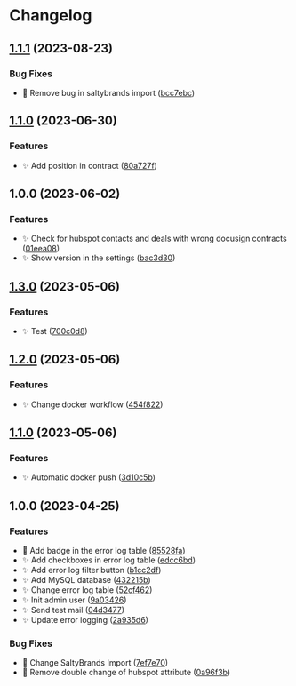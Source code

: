 # Changelog

## [1.1.1](https://github.com/Spottel/Diagonal-Service-Connector/compare/v1.1.0...v1.1.1) (2023-08-23)


### Bug Fixes

* :bug: Remove bug in saltybrands import ([bcc7ebc](https://github.com/Spottel/Diagonal-Service-Connector/commit/bcc7ebcb40b7b682a92cf870dc48c72d838105cc))

## [1.1.0](https://github.com/Spottel/Diagonal-Service-Connector/compare/v1.0.0...v1.1.0) (2023-06-30)


### Features

* :sparkles: Add position in contract ([80a727f](https://github.com/Spottel/Diagonal-Service-Connector/commit/80a727f63eb878edc89ad1a93df32f5d097de4f7))

## 1.0.0 (2023-06-02)


### Features

* :sparkles: Check for hubspot contacts and deals with wrong docusign contracts ([01eea08](https://github.com/Spottel/Diagonal-Service-Connector/commit/01eea0853960aec48cf18785639abb9592b48a22))
* :sparkles: Show version in the settings ([bac3d30](https://github.com/Spottel/Diagonal-Service-Connector/commit/bac3d3040649cd6abcac2ebd459834e8f557d31f))

## [1.3.0](https://github.com/Spottel/Diagonal-Service-Connector/compare/v1.2.0...v1.3.0) (2023-05-06)


### Features

* :sparkles: Test ([700c0d8](https://github.com/Spottel/Diagonal-Service-Connector/commit/700c0d842269659ae301425d72420a8114f74988))

## [1.2.0](https://github.com/Spottel/Diagonal-Service-Connector/compare/v1.1.0...v1.2.0) (2023-05-06)


### Features

* :sparkles: Change docker workflow ([454f822](https://github.com/Spottel/Diagonal-Service-Connector/commit/454f8228e5b2925d23bb9ceffb41cf9f20806691))

## [1.1.0](https://github.com/Spottel/Diagonal-Service-Connector/compare/v1.0.0...v1.1.0) (2023-05-06)


### Features

* :sparkles: Automatic docker push ([3d10c5b](https://github.com/Spottel/Diagonal-Service-Connector/commit/3d10c5b46002a20f8c3574ccc4c45200ac305f8f))

## 1.0.0 (2023-04-25)


### Features

* :lipstick: Add badge in the error log table ([85528fa](https://github.com/Spottel/Diagonal-Service-Connector/commit/85528fa4c837283ce55902ab07e23567408109f2))
* :sparkles: Add checkboxes in error log table ([edcc6bd](https://github.com/Spottel/Diagonal-Service-Connector/commit/edcc6bdaaf34f95b3c19da8434942d78a09c15ac))
* :sparkles: Add error log filter button ([b1cc2df](https://github.com/Spottel/Diagonal-Service-Connector/commit/b1cc2dfacaf9fe8c1bcb1ff5a267736977e9aca2))
* :sparkles: Add MySQL database ([432215b](https://github.com/Spottel/Diagonal-Service-Connector/commit/432215bbdf8f8136a0a4f0b894f1a0bcbee35dee))
* :sparkles: Change error log table ([52cf462](https://github.com/Spottel/Diagonal-Service-Connector/commit/52cf462934cd2baa150a68c3ad66c520d5cabca7))
* :sparkles: Init admin user ([9a03426](https://github.com/Spottel/Diagonal-Service-Connector/commit/9a034268ddc9c1e6ad13466c36c81a17e6f4b50c))
* :sparkles: Send test mail ([04d3477](https://github.com/Spottel/Diagonal-Service-Connector/commit/04d34770a0b02f56d0a2479987951c32ea095433))
* :sparkles: Update error logging ([2a935d6](https://github.com/Spottel/Diagonal-Service-Connector/commit/2a935d6cb9596bc916516df5de56b81cdddd0266))


### Bug Fixes

* :bug: Change SaltyBrands Import ([7ef7e70](https://github.com/Spottel/Diagonal-Service-Connector/commit/7ef7e70671b634a30d09e977c8294977bb7a3e1b))
* :bug: Remove double change of hubspot attribute ([0a96f3b](https://github.com/Spottel/Diagonal-Service-Connector/commit/0a96f3b5c0dfa8077b41dcf33910f3fdb13b47fd))
